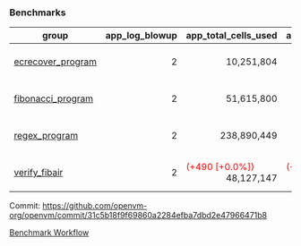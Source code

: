 ### Benchmarks
| group | app_log_blowup | app_total_cells_used | app_total_cycles | app_total_proof_time_ms | leaf_log_blowup | leaf_total_cells_used | leaf_total_cycles | leaf_total_proof_time_ms | max_segment_length | instance | alloc |
|---|---|---|---|---|---|---|---|---|---|---|---|
| [ ecrecover_program ](https://github.com/openvm-org/openvm/blob/benchmark-results/benchmarks/individual/ecrecover-31c5b18f9f69860a2284efba7dbd2e47966471b8.md) | <div style='text-align: right'> 2 </div>  | <div style='text-align: right'> 10,251,804 </div>  | <div style='text-align: right'> 195,066 </div>  | <span style='color: red'>(+19.0 [+1.0%])</span><div style='text-align: right'> 1,989.0 </div>  | <div style='text-align: right'> - </div>  | <div style='text-align: right'> - </div>  | <div style='text-align: right'> - </div>  | <div style='text-align: right'> - </div>  | 1048476 | 64cpu-linux-arm64 | mimalloc |
| [ fibonacci_program ](https://github.com/openvm-org/openvm/blob/benchmark-results/benchmarks/individual/fibonacci-31c5b18f9f69860a2284efba7dbd2e47966471b8.md) | <div style='text-align: right'> 2 </div>  | <div style='text-align: right'> 51,615,800 </div>  | <div style='text-align: right'> 3,000,274 </div>  | <span style='color: red'>(+6.0 [+0.1%])</span><div style='text-align: right'> 5,526.0 </div>  | <div style='text-align: right'> 2 </div>  | <div style='text-align: right'> 144,219,523 </div>  | <div style='text-align: right'> 7,037,574 </div>  | <span style='color: red'>(+122.0 [+0.9%])</span><div style='text-align: right'> 14,422.0 </div>  | 1048476 | 64cpu-linux-arm64 | mimalloc |
| [ regex_program ](https://github.com/openvm-org/openvm/blob/benchmark-results/benchmarks/individual/regex-31c5b18f9f69860a2284efba7dbd2e47966471b8.md) | <div style='text-align: right'> 2 </div>  | <div style='text-align: right'> 238,890,449 </div>  | <div style='text-align: right'> 8,381,808 </div>  | <span style='color: green'>(-189.0 [-1.1%])</span><div style='text-align: right'> 17,293.0 </div>  | <div style='text-align: right'> 2 </div>  | <span style='color: red'>(+4,160 [+0.0%])</span><div style='text-align: right'> 315,426,847 </div>  | <span style='color: red'>(+832 [+0.0%])</span><div style='text-align: right'> 14,640,170 </div>  | <span style='color: red'>(+1,226.0 [+4.3%])</span><div style='text-align: right'> 29,883.0 </div>  | 1048476 | 64cpu-linux-arm64 | mimalloc |
| [ verify_fibair ](https://github.com/openvm-org/openvm/blob/benchmark-results/benchmarks/individual/verify_fibair-31c5b18f9f69860a2284efba7dbd2e47966471b8.md) | <div style='text-align: right'> 2 </div>  | <span style='color: red'>(+490 [+0.0%])</span><div style='text-align: right'> 48,127,147 </div>  | <span style='color: red'>(+84 [+0.0%])</span><div style='text-align: right'> 397,164 </div>  | <span style='color: red'>(+25.0 [+0.8%])</span><div style='text-align: right'> 3,167.0 </div>  | <div style='text-align: right'> - </div>  | <div style='text-align: right'> - </div>  | <div style='text-align: right'> - </div>  | <div style='text-align: right'> - </div>  | 1048476 | 64cpu-linux-arm64 | mimalloc |


Commit: https://github.com/openvm-org/openvm/commit/31c5b18f9f69860a2284efba7dbd2e47966471b8

[Benchmark Workflow](https://github.com/openvm-org/openvm/actions/runs/12351099474)

